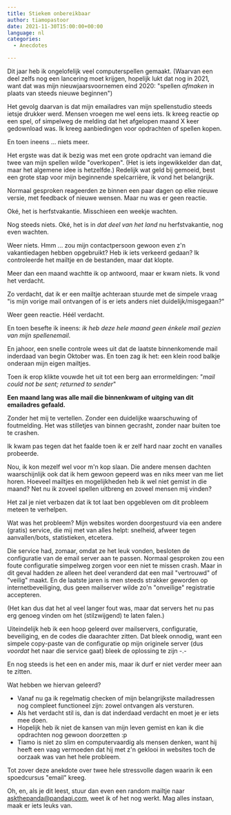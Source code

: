 ```yaml
---
title: Stiekem onbereikbaar
author: tiamopastoor
date: 2021-11-30T15:00:00+00:00
language: nl
categories:
  - Anecdotes

---
```

Dit jaar heb ik ongelofelijk veel computerspellen gemaakt. (Waarvan een deel zelfs nog een lancering moet krijgen, hopelijk lukt dat nog in 2021, want dat was mijn nieuwjaarsvoornemen eind 2020: "spellen _afmaken_ in plaats van steeds nieuwe beginnen")

Het gevolg daarvan is dat mijn emailadres van mijn spellenstudio steeds ietsje drukker werd. Mensen vroegen me wel eens iets. Ik kreeg reactie op een spel, of simpelweg de melding dat het afgelopen maand X keer gedownload was. Ik kreeg aanbiedingen voor opdrachten of spellen kopen.

En toen ineens ... niets meer.

Het ergste was dat ik bezig was met een grote opdracht van iemand die twee van mijn spellen wilde "overkopen". (Het is iets ingewikkelder dan dat, maar het algemene idee is hetzelfde.) Redelijk wat geld bij gemoeid, best een grote stap voor mijn beginnende spelcarrière, ik vond het belangrijk.

Normaal gesproken reageerden ze binnen een paar dagen op elke nieuwe versie, met feedback of nieuwe wensen. Maar nu was er geen reactie.

Oké, het is herfstvakantie. Misschieen een weekje wachten.

Nog steeds niets. Oké, het is in _dat deel van het land_ nu herfstvakantie, nog even wachten.

Weer niets. Hmm ... zou mijn contactpersoon gewoon even z'n vakantiedagen hebben opgebruikt? Heb ik iets verkeerd gedaan? Ik controleerde het mailtje en de bestanden, maar dat klopte.

Meer dan een maand wachtte ik op antwoord, maar er kwam niets. Ik vond het verdacht.

Zo verdacht, dat ik er een mailtje achteraan stuurde met de simpele vraag "is mijn vorige mail ontvangen of is er iets anders niet duidelijk/misgegaan?"

Weer geen reactie. Héél verdacht.

En toen besefte ik ineens: _ik heb deze hele maand geen énkele mail gezien van mijn spellenemail_.

En jahoor, een snelle controle wees uit dat de laatste binnenkomende mail inderdaad van begin Oktober was. En toen zag ik het: een klein rood balkje onderaan mijn eigen mailtjes.

Toen ik erop klikte vouwde het uit tot een berg aan errormeldingen: "_mail could not be sent; returned to sender_"

**Een maand lang was alle mail die binnenkwam of uitging van dit emailadres gefaald.**

Zonder het mij te vertellen. Zonder een duidelijke waarschuwing of foutmelding. Het was stilletjes van binnen gecrasht, zonder naar buiten toe te crashen.

Ik kwam pas tegen dat het faalde toen ik er zelf hard naar zocht en vanalles probeerde.

Nou, ik kon mezelf wel voor m'n kop slaan. Die andere mensen dachten waarschijnlijk ook dat ik hem gewoon gepeerd was en niks meer van me liet horen. Hoeveel mailtjes en mogelijkheden heb ik wel niet gemist in die maand? Net nu ik zoveel spellen uitbreng en zoveel mensen mij vinden?

Het zal je niet verbazen dat ik tot laat ben opgebleven om dit probleem meteen te verhelpen.

Wat was het probleem? Mijn websites worden doorgestuurd via een andere (gratis) service, die mij met van alles helpt: snelheid, afweer tegen aanvallen/bots, statistieken, etcetera.

Die service had, zomaar, omdat ze het leuk vonden, besloten de configuratie van de email server aan te passen. Normaal gesproken zou een foute configuratie simpelweg zorgen voor een niet te missen crash. Maar in dit geval hadden ze alleen het deel veranderd dat een mail "vertrouwd" of "veilig" maakt. En de laatste jaren is men steeds strakker geworden op internetbeveiliging, dus geen mailserver wilde zo'n "onveilige" registratie accepteren. 

(Het kan dus dat het al veel langer fout was, maar dat servers het nu pas erg genoeg vinden om het (stilzwijgend) te laten falen.)

Uiteindelijk heb ik een hoop geleerd over mailservers, configuratie, beveiliging, en de codes die daarachter zitten. Dat bleek onnodig, want een simpele copy-paste van de configuratie op mijn originele server (dus _voordat_ het naar die service gaat) bleek de oplossing te zijn -.-

En nog steeds is het een en ander mis, maar ik durf er niet verder meer aan te zitten.

Wat hebben we hiervan geleerd?

  * Vanaf nu ga ik regelmatig checken of mijn belangrijkste mailadressen nog compleet functioneel zijn: zowel ontvangen als versturen.
  * Als het verdacht stil is, dan is dat inderdaad verdacht en moet je er iets mee doen.
  * Hopelijk heb ik niet de kansen van mijn leven gemist en kan ik die opdrachten nog gewoon doorzetten :p
  * Tiamo is niet zo slim en computervaardig als mensen denken, want hij heeft een vaag vermoeden dat hij met z'n geklooi in websites toch de oorzaak was van het hele probleem.

Tot zover deze anekdote over twee hele stressvolle dagen waarin ik een spoedcursus "email" kreeg.

Oh, en, als je dit leest, stuur dan even een random mailtje naar <askthepanda@pandaqi.com>, weet ik of het nog werkt. Mag alles instaan, maak er iets leuks van.